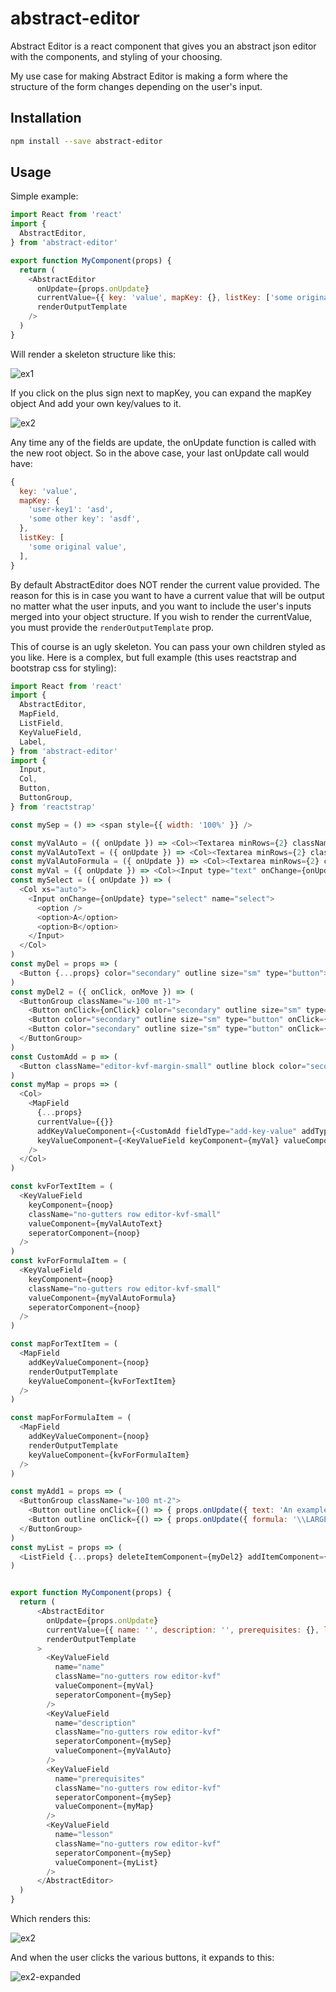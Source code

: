 # abstract-editor

Abstract Editor is a react component that gives you an abstract json editor with the components, and styling of your choosing.

My use case for making Abstract Editor is making a form where the structure of the form changes depending on the user's input.

## Installation
```sh
npm install --save abstract-editor
```

## Usage

Simple example:

```js
import React from 'react'
import {
  AbstractEditor,
} from 'abstract-editor'

export function MyComponent(props) {
  return (
    <AbstractEditor
      onUpdate={props.onUpdate}
      currentValue={{ key: 'value', mapKey: {}, listKey: ['some original value'] }}
      renderOutputTemplate
    />
  )
}
```

Will render a skeleton structure like this:

![ex1](./docs/ex1.jpg)

If you click on the plus sign next to mapKey, you can expand the mapKey object
And add your own key/values to it.

![ex2](./docs/ex1-expanded.jpg)

Any time any of the fields are update, the onUpdate function is called with the new root object. So in the above case, your last onUpdate call would have:

```js
{
  key: 'value',
  mapKey: {
    'user-key1': 'asd',
    'some other key': 'asdf',
  },
  listKey: [
    'some original value',
  ],
}
```

By default AbstractEditor does NOT render the current value provided. The reason for this is in case you want to have a current value that will be output no matter what the user inputs, and you want to include the user's inputs merged into your object structure. If you wish to render the currentValue, you must provide the `renderOutputTemplate` prop.

This of course is an ugly skeleton. You can pass your own children styled as you like. Here is a complex, but full example (this uses reactstrap and bootstrap css for styling):

```js
import React from 'react'
import {
  AbstractEditor,
  MapField,
  ListField,
  KeyValueField,
  Label,
} from 'abstract-editor'
import {
  Input,
  Col,
  Button,
  ButtonGroup,
} from 'reactstrap'

const mySep = () => <span style={{ width: '100%' }} />

const myValAuto = ({ onUpdate }) => <Col><Textarea minRows={2} className="form-control" onChange={onUpdate} /></Col>
const myValAutoText = ({ onUpdate }) => <Col><Textarea minRows={2} className="form-control" onChange={onUpdate} defaultValue="An example text item. You can use ${}$ syntax to substitute katex rendering. (NOTE: the contents within brackets must begin with a \). Here is an example: ${\color{red} \mu}$" /></Col>
const myValAutoFormula = ({ onUpdate }) => <Col><Textarea minRows={2} className="form-control" defaultValue="\LARGE \mu = \frac{\sum\limits_{\small i=1}^{\small N} x_i}{N}" onChange={onUpdate} /></Col>
const myVal = ({ onUpdate }) => <Col><Input type="text" onChange={onUpdate} /></Col>
const mySelect = ({ onUpdate }) => (
  <Col xs="auto">
    <Input onChange={onUpdate} type="select" name="select">
      <option />
      <option>A</option>
      <option>B</option>
    </Input>
  </Col>
)
const myDel = props => (
  <Button {...props} color="secondary" outline size="sm" type="button">X</Button>
)
const myDel2 = ({ onClick, onMove }) => (
  <ButtonGroup className="w-100 mt-1">
    <Button onClick={onClick} color="secondary" outline size="sm" type="button">Remove</Button>
    <Button color="secondary" outline size="sm" type="button" onClick={() => { onMove(1) }}>Move up</Button>
    <Button color="secondary" outline size="sm" type="button" onClick={() => { onMove(-1) }}>Move down</Button>
  </ButtonGroup>
)
const CustomAdd = p => (
  <Button className="editor-kvf-margin-small" outline block color="secondary" type="button" onClick={p.onUpdate}>Add {p.addType}</Button>
)
const myMap = props => (
  <Col>
    <MapField
      {...props}
      currentValue={{}}
      addKeyValueComponent={<CustomAdd fieldType="add-key-value" addType="Prerequisite" />}
      keyValueComponent={<KeyValueField keyComponent={myVal} valueComponent={mySelect} deleteComponent={myDel} className="no-gutters row editor-kvf-small" />}
    />
  </Col>
)

const kvForTextItem = (
  <KeyValueField
    keyComponent={noop}
    className="no-gutters row editor-kvf-small"
    valueComponent={myValAutoText}
    seperatorComponent={noop}
  />
)
const kvForFormulaItem = (
  <KeyValueField
    keyComponent={noop}
    className="no-gutters row editor-kvf-small"
    valueComponent={myValAutoFormula}
    seperatorComponent={noop}
  />
)

const mapForTextItem = (
  <MapField
    addKeyValueComponent={noop}
    renderOutputTemplate
    keyValueComponent={kvForTextItem}
  />
)

const mapForFormulaItem = (
  <MapField
    addKeyValueComponent={noop}
    renderOutputTemplate
    keyValueComponent={kvForFormulaItem}
  />
)

const myAdd1 = props => (
  <ButtonGroup className="w-100 mt-2">
    <Button outline onClick={() => { props.onUpdate({ text: 'An example text item. You can use ${}$ syntax to substitute katex rendering. (NOTE: the contents within brackets must begin with a \\). Here is an example: ${\\color{red} \\mu}$' }, mapForTextItem) }}>Add Text</Button>
    <Button outline onClick={() => { props.onUpdate({ formula: '\\LARGE \\mu = \\frac{\\sum\\limits_{\\small i=1}^{\\small N} x_i}{N}' }, mapForFormulaItem) }}>Add Formula</Button>
  </ButtonGroup>
)
const myList = props => (
  <ListField {...props} deleteItemComponent={myDel2} addItemComponent={myAdd1} wrapListComponent={<Col />} valueComponent={mapForTextItem} listItemClass="no-gutters row editor-kvf-small" currentValue={[]} />
)


export function MyComponent(props) {
  return (
      <AbstractEditor
        onUpdate={props.onUpdate}
        currentValue={{ name: '', description: '', prerequisites: {}, lesson: [] }}
        renderOutputTemplate
      >
        <KeyValueField
          name="name"
          className="no-gutters row editor-kvf"
          valueComponent={myVal}
          seperatorComponent={mySep}
        />
        <KeyValueField
          name="description"
          className="no-gutters row editor-kvf"
          seperatorComponent={mySep}
          valueComponent={myValAuto}
        />
        <KeyValueField
          name="prerequisites"
          className="no-gutters row editor-kvf"
          seperatorComponent={mySep}
          valueComponent={myMap}
        />
        <KeyValueField
          name="lesson"
          className="no-gutters row editor-kvf"
          seperatorComponent={mySep}
          valueComponent={myList}
        />
      </AbstractEditor>
  )
}

```

Which renders this:

![ex2](./docs/ex2.JPG)

And when the user clicks the various buttons, it expands to this:

![ex2-expanded](./docs/ex2-expanded.JPG)

